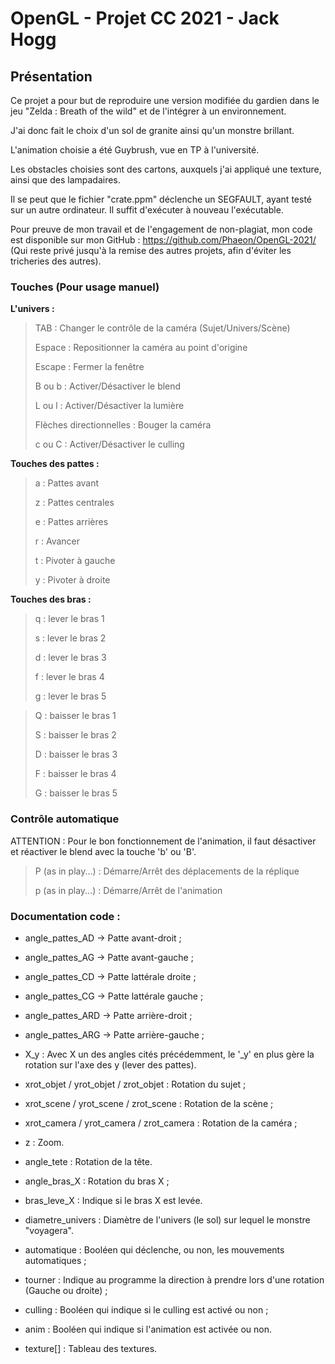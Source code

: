 # OpenGL - Projet CC 2021 - Jack Hogg

## Présentation

Ce projet a pour but de reproduire une version modifiée du gardien dans le jeu "Zelda : Breath of the wild" et de l'intégrer à un environnement.

J'ai donc fait le choix d'un sol de granite ainsi qu'un monstre brillant.

L'animation choisie a été Guybrush, vue en TP à l'université.

Les obstacles choisies sont des cartons, auxquels j'ai appliqué une texture, ainsi que des lampadaires.

Il se peut que le fichier "crate.ppm" déclenche un SEGFAULT, ayant testé sur un autre ordinateur. Il suffit d'exécuter à nouveau l'exécutable.

Pour preuve de mon travail et de l'engagement de non-plagiat, mon code est disponible sur mon GitHub : https://github.com/Phaeon/OpenGL-2021/ (Qui reste privé jusqu'à la remise des autres projets, afin d'éviter les tricheries des autres).

### Touches (Pour usage manuel)

**L'univers :**

>   TAB : Changer le contrôle de la caméra (Sujet/Univers/Scène)
>
>   Espace : Repositionner la caméra au point d'origine
>
>   Escape : Fermer la fenêtre
>
>   B ou b : Activer/Désactiver le blend
>
>   L ou l : Activer/Désactiver la lumière
>
>   Flèches directionnelles : Bouger la caméra
>
>   c ou C : Activer/Désactiver le culling 


**Touches des pattes :**

>   a : Pattes avant
>
>   z : Pattes centrales
>
>   e : Pattes arrières
>
>   r : Avancer
>
>   t : Pivoter à gauche
>
>   y : Pivoter à droite

**Touches des bras :**

>   q : lever le bras 1
>
>   s : lever le bras 2
>
>   d : lever le bras 3
>
>   f : lever le bras 4
>
>   g : lever le bras 5


>   Q : baisser le bras 1
>
>   S : baisser le bras 2
>
>   D : baisser le bras 3
>
>   F : baisser le bras 4
>
>   G : baisser le bras 5


### Contrôle automatique

ATTENTION : Pour le bon fonctionnement de l'animation, il faut désactiver et réactiver le blend avec la touche 'b' ou 'B'.

>   P (as in play...) : Démarre/Arrêt des déplacements de la réplique
>
>   p (as in play...) : Démarre/Arrêt de l'animation 


### Documentation code :

- angle_pattes_AD -> Patte avant-droit ;
- angle_pattes_AG -> Patte avant-gauche ;
- angle_pattes_CD -> Patte lattérale droite ;
- angle_pattes_CG -> Patte lattérale gauche ;
- angle_pattes_ARD -> Patte arrière-droit ;
- angle_pattes_ARG -> Patte arrière-gauche ;
- X_y : Avec X un des angles cités précédemment, le '_y' en plus gère la rotation sur l'axe des y (lever des pattes).

- xrot_objet / yrot_objet / zrot_objet : Rotation du sujet ;
- xrot_scene / yrot_scene / zrot_scene : Rotation de la scène ;
- xrot_camera / yrot_camera / zrot_camera : Rotation de la caméra ;
- z : Zoom.

- angle_tete : Rotation de la tête.

- angle_bras_X : Rotation du bras X ;
- bras_leve_X : Indique si le bras X est levée.

- diametre_univers : Diamètre de l'univers (le sol) sur lequel le monstre "voyagera".

- automatique : Booléen qui déclenche, ou non, les mouvements automatiques ;
- tourner : Indique au programme la direction à prendre lors d'une rotation (Gauche ou droite) ;
- culling : Booléen qui indique si le culling est activé ou non ;
- anim : Booléen qui indique si l'animation est activée ou non.

- texture[] : Tableau des textures.
